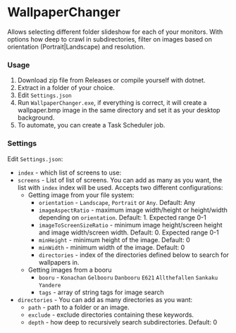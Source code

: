 # WallpaperChanger
Allows selecting different folder slideshow for each of your monitors. With options how deep to crawl in subdirectories, filter on images based on orientation (Portrait|Landscape) and resolution.

### Usage
1. Download zip file from Releases or compile yourself with dotnet.
1. Extract in a folder of your choice.
1. Edit `Settings.json`
1. Run `WallpaperChanger.exe`, if everything is correct, it will create a wallpaper.bmp image in the same directory and set it as your desktop background.
1. To automate, you can create a Task Scheduler job.

### Settings
Edit `Settings.json`:
- `index` - which list of screens to use:
- `screens` - List of list of screens. You can add as many as you want, the list with `index` index will be used. Accepts two different configurations:
  - Getting image from your file system:
    - `orientation` - `Landscape`, `Portrait` or `Any`. Default: Any
    - `imageAspectRatio` - maximum image width/height or height/width depending on `orientation`. Default: 1. Expected range 0-1
    - `imageToScreenSizeRatio` - minimum image height/screen height and image width/screen width. Default: 0. Expected range 0-1
    - `minHeight` - minimum height of the image. Default: 0
    - `minWidth` - minimum width of the image. Default: 0
    - `directories` - index of the directories defined below to search for wallpapers in.
  - Getting images from a booru
    - `booru` - `Konachan` `Gelbooru` `Danbooru` `E621` `Allthefallen` `Sankaku` `Yandere`
    - `tags` - array of string tags for image search
- `directories` - You can add as many directories as you want:
  - `path` - path to a folder or an image.
  - `exclude` - exclude directories containing these keywords.
  - `depth` - how deep to recursively search subdirectories. Default: 0
